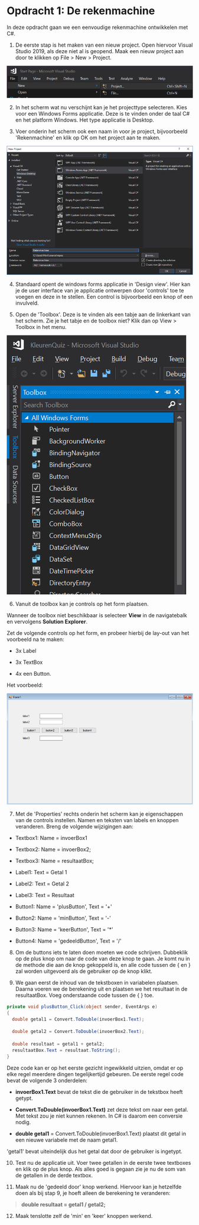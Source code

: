 # **Opdracht 1: De rekenmachine**

In deze opdracht gaan we een eenvoudige rekenmachine ontwikkelen met C#.

1.  De eerste stap is het maken van een nieuw project. Open hiervoor Visual Studio 2019, als deze niet al is geopend. Maak een nieuw project aan door te klikken op File \> New \> Project.

![](images/rekenmachine1.png)

2.  In het scherm wat nu verschijnt kan je het projecttype selecteren. Kies voor een Windows Forms applicatie. Deze is te vinden onder de taal C# en het platform Windows. Het type applicatie is Desktop.

3.  Voer onderin het scherm ook een naam in voor je project, bijvoorbeeld 'Rekenmachine' en klik op OK om het project aan te maken.

![](images/rekenmachine2.png)

4.  Standaard opent de windows forms applicatie in 'Design view'. Hier kan je de user interface van je applicatie ontwerpen door 'controls' toe te voegen en deze in te stellen. Een control is bijvoorbeeld een knop of een invulveld.

5.  Open de 'Toolbox'. Deze is te vinden als een tabje aan de linkerkant van het scherm. Zie je het tabje en de toolbox niet? Klik dan op View \> Toolbox in het menu.

![](images/rekenmachine3.png)

6.  Vanuit de toolbox kan je controls op het form plaatsen. 

Wanneer de toolbox niet beschikbaar is selecteer **View** in de navigatebalk en vervolgens **Solution Explorer**.

Zet de volgende controls op het form, en probeer hierbij de lay-out van het voorbeeld na te maken:

-   3x Label

-   3x TextBox

-   4x een Button.

Het voorbeeld:

![](images/rekenmachine4.png)

7.  Met de 'Properties' rechts onderin het scherm kan je eigenschappen van de controls instellen. Namen en teksten van labels en knoppen veranderen. Breng de volgende wijzigingen aan:

-   Textbox1: Name = invoerBox1

-   Textbox2: Name = invoerBox2;

-   Textbox3: Name = resultaatBox;

-   Label1: Text = Getal 1

-   Label2: Text = Getal 2

-   Label3: Text = Resultaat

-   Button1: Name = 'plusButton', Text = '+'

-   Button2: Name = 'minButton', Text = '-'

-   Button3: Name = 'keerButton', Text = '\*'

-   Button4: Name = 'gedeeldButton', Text = '/'

8.  Om de buttons iets te laten doen moeten we code schrijven. Dubbeklik op de plus knop om naar de code van deze knop te gaan. Je komt nu in de methode die aan de knop gekoppeld is, en alle code tussen de { en } zal worden uitgevoerd als de gebruiker op de knop klikt.

9.  We gaan eerst de inhoud van de tekstboxen in variabelen plaatsen. Daarna voeren we de berekening uit en plaatsen we het resultaat in de resultaatBox. Voeg onderstaande code tussen de { } toe.

```csharp
private void plusButton_Click(object sender, EventArgs e)
{
  double getal1 = Convert.ToDouble(invoerBox1.Text);

  double getal2 = Convert.ToDouble(invoerBox2.Text);

  double resultaat = getal1 + getal2;
  resultaatBox.Text = resultaat.ToString();
}

```

Deze code kan er op het eerste gezicht ingewikkeld uitzien, omdat er op elke regel meerdere dingen tegelijkertijd gebeuren. De eerste regel code bevat de volgende 3 onderdelen:

-   **invoerBox1.Text** bevat de tekst die de gebruiker in de tekstbox heeft getypt.

-   **Convert.ToDouble(**invoerBox1.Text**)** zet deze tekst om naar een getal. Met tekst zou je niet kunnen rekenen. In C# is daarom een conversie nodig.

-   **double getal1** = Convert.ToDouble(invoerBox1.Text) plaatst dit getal in een nieuwe variabele met de naam getal1.

'getal1' bevat uiteindelijk dus het getal dat door de gebruiker is ingetypt.

10. Test nu de applicatie uit. Voer twee getallen in de eerste twee textboxes en klik op de plus knop. Als alles goed is gegaan zie je nu de som van de getallen in de derde textbox.

11. Maak nu de 'gedeeld door' knop werkend. Hiervoor kan je hetzelfde doen als bij stap 9, je hoeft alleen de berekening te veranderen:

> **double resultaat = getal1 / getal2;**

12. Maak tenslotte zelf de 'min' en 'keer' knoppen werkend.
